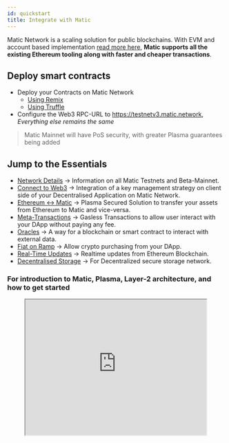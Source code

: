 ```yaml
---
id: quickstart
title: Integrate with Matic
---
```


Matic Network is a scaling solution for public blockchains. With EVM and account based implementation [read more here](/docs/home/architecture/overview), **Matic supports all the existing Ethereum tooling along with faster and cheaper transactions**.

## Deploy smart contracts

<!-- ### Are you an Experience Blockchain Developer? -->

* Deploy your Contracts on Matic Network
    - [Using Remix](/docs/develop/remix)
    - [Using Truffle](/docs/develop/truffle)
* Configure the Web3 RPC-URL to https://testnetv3.matic.network, *Everything else remains the same*
>  Matic Mainnet will have PoS security, with greater Plasma guarantees being added


## Jump to the Essentials

- [Network Details](network) -> Information on all Matic Testnets and Beta-Mainnet.
- [Connect to Web3](/docs/develop/key-management/getting-started) -> Integration of a key management strategy on client side of your Decentralised Application on Matic Network.
- [Ethereum ↔️ Matic](ethereum-matic) -> Plasma Secured Solution to transfer your assets from Ethereum to Matic and vice-versa.
- [Meta-Transactions](/docs/develop/metatransactions/getting-started) -> Gasless Transactions to allow user interact with your DApp without paying any fee.
- [Oracles](/docs/develop/oracles/getting-started) -> A way for a blockchain or smart contract to interact with external data.
- [Fiat on Ramp](/docs/develop/fiat-on-ramp) -> Allow crypto purchasing from your DApp.
- [Real-Time Updates](/docs/develop/dagger) -> Realtime updates from Ethereum Blockchain.
- [Decentralised Storage](/docs/develop/decentralised-storage/moibit) -> For Decentralized secure storage network.

### For introduction to Matic, Plasma, Layer-2 architecture, and how to get started

<center>
    <iframe width="420" height="315" src="https://www.youtube.com/embed/M1OTnVGcuMI">
    </iframe>
</center>